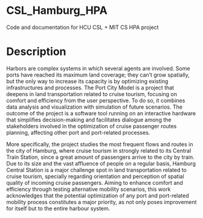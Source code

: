 CSL_Hamburg_HPA
========

Code and documentation for HCU CSL + MIT CS HPA project

Description
=

Harbors are complex systems in which several agents are involved. Some ports have reached its maximum land coverage; they can’t grow spatially, but the only way to increase its capacity is by optimizing existing infrastructures and processes. The Port City Model is a project that deepens in land transportation related to cruise tourism, focusing on comfort and efficiency from the user perspective. To do so, it combines data analysis and visualization with simulation of future scenarios. The outcome of the project is a software tool running on an interactive hardware that simplifies decision-making and facilitates dialogue among the stakeholders involved in the optimization of cruise passenger routes planning, affecting other port and port-related processes.

More specifically, the project studies the most frequent flows and routes in the city of Hamburg, where cruise tourism in strongly related to its Central Train Station, since a great amount of passengers arrive to the city by train. Due to its size and the vast affluence of people on a regular basis, Hamburg Central Station is a major challenge spot in land transportation related to cruise tourism, specially regarding orientation and perception of spatial quality of incoming cruise passengers. Aiming to enhance comfort and efficiency through testing alternative mobility scenarios, this work acknowledges that the potential optimization of any port and port-related mobility process constitutes a major priority, as not only poses improvement for itself but to the entire harbour system.
